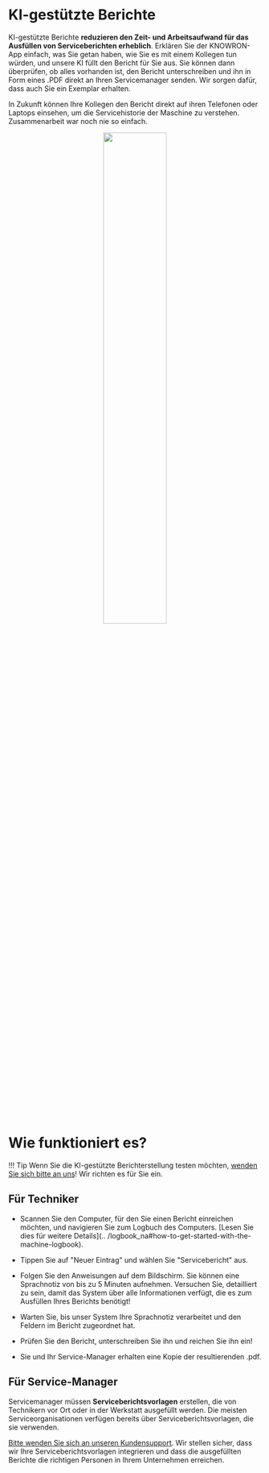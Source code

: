 # KI-gestützte Berichte

KI-gestützte Berichte **reduzieren den Zeit- und Arbeitsaufwand für das Ausfüllen von Serviceberichten erheblich**. Erklären Sie der KNOWRON-App einfach, was Sie getan haben, wie Sie es mit einem Kollegen tun würden, und unsere KI füllt den Bericht für Sie aus. Sie können dann überprüfen, ob alles vorhanden ist, den Bericht unterschreiben und ihn in Form eines .PDF direkt an Ihren Servicemanager senden. Wir sorgen dafür, dass auch Sie ein Exemplar erhalten.

In Zukunft können Ihre Kollegen den Bericht direkt auf ihren Telefonen oder Laptops einsehen, um die Servicehistorie der Maschine zu verstehen. Zusammenarbeit war noch nie so einfach.

<p align="center"><img src="https://i.imgur.com/KR0jeOI.gif " width="50%"></p>

# Wie funktioniert es?

!!! Tip
    Wenn Sie die KI-gestützte Berichterstellung testen möchten, [wenden Sie sich bitte an uns](mailto:support@knowron.com?subject=I%20want%20to%20test%20the%20AI-powered%20Report%20Generator!&body=Dear%20KNOWRON%20team%2C%0D%0A%0D%0AI%20believe%20that%20me%20and%20my%20team%20would%20greatly%20from%20the%20AI-powered%20Report%20Generation%20feature.%20Please%20get%20in%20contact%20with%20me%20set%20it%20up!%0D%0A%0D%0AWarm%20)! Wir richten es für Sie ein.

## Für Techniker

- Scannen Sie den Computer, für den Sie einen Bericht einreichen möchten, und navigieren Sie zum Logbuch des Computers. [Lesen Sie dies für weitere Details](.. /logbook_na#how-to-get-started-with-the-machine-logbook).

- Tippen Sie auf "Neuer Eintrag" und wählen Sie "Servicebericht" aus.

- Folgen Sie den Anweisungen auf dem Bildschirm. Sie können eine Sprachnotiz von bis zu 5 Minuten aufnehmen. Versuchen Sie, detailliert zu sein, damit das System über alle Informationen verfügt, die es zum Ausfüllen Ihres Berichts benötigt!

- Warten Sie, bis unser System Ihre Sprachnotiz verarbeitet und den Feldern im Bericht zugeordnet hat.

- Prüfen Sie den Bericht, unterschreiben Sie ihn und reichen Sie ihn ein!

- Sie und Ihr Service-Manager erhalten eine Kopie der resultierenden .pdf.

## Für Service-Manager

Servicemanager müssen **Serviceberichtsvorlagen** erstellen, die von Technikern vor Ort oder in der Werkstatt ausgefüllt werden. Die meisten Serviceorganisationen verfügen bereits über Serviceberichtsvorlagen, die sie verwenden. 

[Bitte wenden Sie sich an unseren Kundensupport](mailto:support@knowron.com?subject=I%20want%20to%20test%20the%20AI-powered%20Report%20Generator!&body=Dear%20KNOWRON%20team%2C%0D%0A%0D%0AI%20believe%20that%20me%20and%20my%20team%20would%20affordly%20from%20the%20AI-powered%20Report%20Generation%20feature.%20Please%20get%20in%20contact%20with%20me%20set%20it%20up!%0D%0A%0D%0AWarm%20). Wir stellen sicher, dass wir Ihre Serviceberichtsvorlagen integrieren und dass die ausgefüllten Berichte die richtigen Personen in Ihrem Unternehmen erreichen.